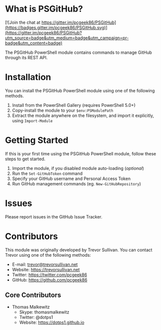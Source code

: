 # What is PSGitHub?

[![Join the chat at https://gitter.im/pcgeek86/PSGitHub](https://badges.gitter.im/pcgeek86/PSGitHub.svg)](https://gitter.im/pcgeek86/PSGitHub?utm_source=badge&utm_medium=badge&utm_campaign=pr-badge&utm_content=badge)

The PSGitHub PowerShell module contains commands to manage GitHub through its REST API.

# Installation

You can install the PSGitHub PowerShell module using one of the following methods.

1. Install from the PowerShell Gallery (requires PowerShell 5.0+)
2. Copy-install the module to your `$env:PSModulePath`
3. Extract the module anywhere on the filesystem, and import it explicitly, using `Import-Module`

# Getting Started

If this is your first time using the PSGitHub PowerShell module, follow these steps to get started.

1. Import the module, if you disabled module auto-loading (*optional*)
2. Run the `Set-GitHubToken` command
3. Specify your GitHub username and Personal Access Token
4. Run GitHub management commands (eg. `New-GitHubRepository`)

# Issues

Please report issues in the GitHub Issue Tracker.

# Contributors

This module was originally developed by Trevor Sullivan. You can contact Trevor using one of the following methods:

- E-mail: trevor@trevorsullivan.net
- Website: https://trevorsullivan.net
- Twitter: https://twitter.com/pcgeek86
- GitHub: https://github.com/pcgeek86

## Core Contributors

- Thomas Malkewitz
  - Skype: thomasmalkewitz
  - Twitter: @dotps1
  - Website: https://dotps1.github.io